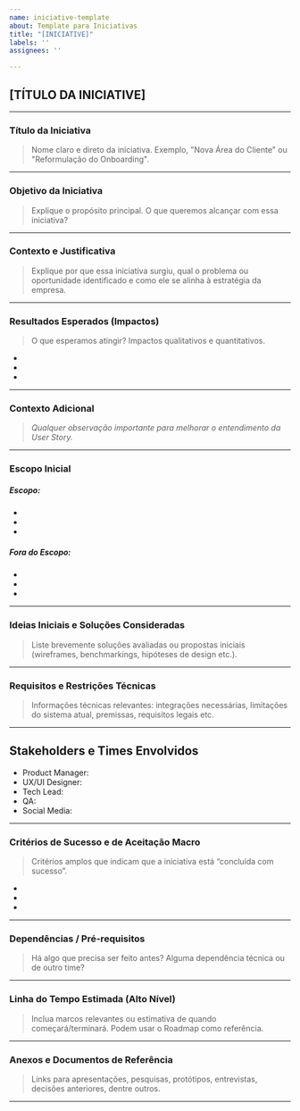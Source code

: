 ```yaml
---
name: iniciative-template
about: Template para Iniciativas
title: "[INICIATIVE]"
labels: ''
assignees: ''

---
```


## [TÍTULO DA INICIATIVE]

---

### Título da Iniciativa  
> Nome claro e direto da iniciativa. Exemplo, "Nova Área do Cliente" ou "Reformulação do Onboarding".
________________________________________________________________________________________________________

### Objetivo da Iniciativa
> Explique o propósito principal. O que queremos alcançar com essa iniciativa?
________________________________________________________________________________________________________

### Contexto e Justificativa
> Explique por que essa iniciativa surgiu, qual o problema ou oportunidade identificado e como ele se alinha à estratégia da empresa.
________________________________________________________________________________________________________

### Resultados Esperados (Impactos)
> O que esperamos atingir? Impactos qualitativos e quantitativos.

-
-
-
________________________________________________________________________________________________________

### Contexto Adicional  
> *Qualquer observação importante para melhorar o entendimento da User Story.*
________________________________________________________________________________________________________

### Escopo Inicial
##### Escopo:  
-
-
-

##### Fora do Escopo:  
*
*
*

________________________________________________________________________________________________________

### Ideias Iniciais e Soluções Consideradas  
> Liste brevemente soluções avaliadas ou propostas iniciais (wireframes, benchmarkings, hipóteses de design etc.).
________________________________________________________________________________________________________

### Requisitos e Restrições Técnicas
> Informações técnicas relevantes: integrações necessárias, limitações do sistema atual, premissas, requisitos legais etc.
________________________________________________________________________________________________________

## Stakeholders e Times Envolvidos
-	Product Manager:
-	UX/UI Designer:
-	Tech Lead:
-	QA:
-	Social Media:
________________________________________________________________________________________________________

### Critérios de Sucesso e de Aceitação Macro
> Critérios amplos que indicam que a iniciativa está “concluída com sucesso”.
-
-
-
________________________________________________________________________________________________________

### Dependências / Pré-requisitos
> Há algo que precisa ser feito antes? Alguma dependência técnica ou de outro time?
________________________________________________________________________________________________________

### Linha do Tempo Estimada (Alto Nível)
> Inclua marcos relevantes ou estimativa de quando começará/terminará. Podem usar o Roadmap como referência.
________________________________________________________________________________________________________

### Anexos e Documentos de Referência
> Links para apresentações, pesquisas, protótipos, entrevistas, decisões anteriores, dentre outros.
________________________________________________________________________________________________________
